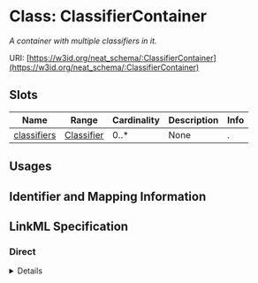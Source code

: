 # Class: ClassifierContainer
_A container with multiple classifiers in it._





URI: [https://w3id.org/neat_schema/:ClassifierContainer](https://w3id.org/neat_schema/:ClassifierContainer)



<!-- no inheritance hierarchy -->



## Slots

| Name | Range | Cardinality | Description  | Info |
| ---  | --- | --- | --- | --- |
| [classifiers](classifiers.md) | [Classifier](Classifier.md) | 0..* | None  | . |


## Usages



## Identifier and Mapping Information









## LinkML Specification

<!-- TODO: investigate https://stackoverflow.com/questions/37606292/how-to-create-tabbed-code-blocks-in-mkdocs-or-sphinx -->

### Direct

<details>
```yaml
name: ClassifierContainer
description: A container with multiple classifiers in it.
from_schema: https://w3id.org/neat_schema
attributes:
  classifiers:
    name: classifiers
    from_schema: https://w3id.org/neat_schema
    multivalued: true
    inlined: true
    inlined_as_list: true
    range: Classifier

```
</details>

### Induced

<details>
```yaml
name: ClassifierContainer
description: A container with multiple classifiers in it.
from_schema: https://w3id.org/neat_schema
attributes:
  classifiers:
    name: classifiers
    from_schema: https://w3id.org/neat_schema
    multivalued: true
    inlined: true
    inlined_as_list: true
    alias: classifiers
    owner: ClassifierContainer
    range: Classifier

```
</details>